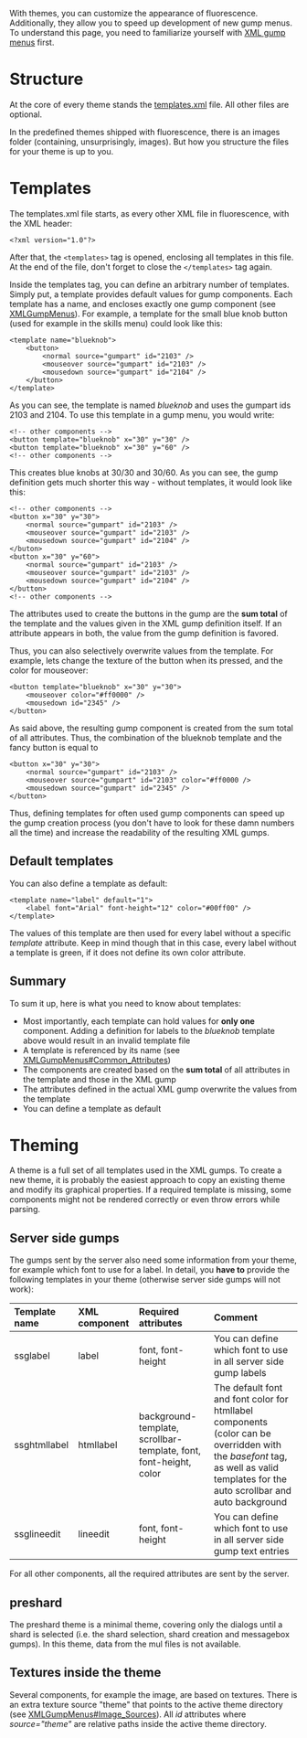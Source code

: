 With themes, you can customize the appearance of fluorescence. Additionally, they allow you to speed up development of new gump menus. To understand this page, you need to familiarize yourself with [XML gump menus](XMLGumpMenus.md) first.



# Structure #
At the core of every theme stands the [templates.xml](#Templates.md) file. All other files are optional.

In the predefined themes shipped with fluorescence, there is an images folder (containing, unsurprisingly, images). But how you structure the files for your theme is up to you.

# Templates #
The templates.xml file starts, as every other XML file in fluorescence, with the XML header:
```
<?xml version="1.0"?>
```
After that, the `<templates>` tag is opened, enclosing all templates in this file. At the end of the file, don't forget to close the `</templates>` tag again.

Inside the templates tag, you can define an arbitrary number of templates. Simply put, a template provides default values for gump components. Each template has a name, and encloses exactly one gump component (see [XMLGumpMenus](XMLGumpMenus.md)). For example, a template for the small blue knob button (used for example in the skills menu) could look like this:
```
<template name="blueknob">
    <button>
        <normal source="gumpart" id="2103" />
        <mouseover source="gumpart" id="2103" />
        <mousedown source="gumpart" id="2104" />
    </button>
</template>
```
As you can see, the template is named _blueknob_ and uses the gumpart ids 2103 and 2104. To use this template in a gump menu, you would write:
```
<!-- other components -->
<button template="blueknob" x="30" y="30" />
<button template="blueknob" x="30" y="60" />
<!-- other components -->
```
This creates blue knobs at 30/30 and 30/60. As you can see, the gump definition gets much shorter this way - without templates, it would look like this:
```
<!-- other components -->
<button x="30" y="30">
    <normal source="gumpart" id="2103" />
    <mouseover source="gumpart" id="2103" />
    <mousedown source="gumpart" id="2104" />
</buton>
<button x="30" y="60">
    <normal source="gumpart" id="2103" />
    <mouseover source="gumpart" id="2103" />
    <mousedown source="gumpart" id="2104" />
</button>
<!-- other components -->
```

The attributes used to create the buttons in the gump are the **sum total** of the template and the values given in the XML gump definition itself. If an attribute appears in both, the value from the gump definition is favored.

Thus, you can also selectively overwrite values from the template. For example, lets change the texture of the button when its pressed, and the color for mouseover:
```
<button template="blueknob" x="30" y="30">
    <mouseover color="#ff0000" />
    <mousedown id="2345" />
</button>
```

As said above, the resulting gump component is created from the sum total of all attributes. Thus, the combination of the blueknob template and the fancy button is equal to
```
<button x="30" y="30">
    <normal source="gumpart" id="2103" />
    <mouseover source="gumpart" id="2103" color="#ff0000 />
    <mousedown source="gumpart" id="2345" />
</button>
```

Thus, defining templates for often used gump components can speed up the gump creation process (you don't have to look for these damn numbers all the time) and increase the readability of the resulting XML gumps.

## Default templates ##
You can also define a template as default:
```
<template name="label" default="1">
    <label font="Arial" font-height="12" color="#00ff00" />
</template>
```
The values of this template are then used for every label without a specific _template_ attribute. Keep in mind though that in this case, every label without a template is green, if it does not define its own color attribute.

## Summary ##
To sum it up, here is what you need to know about templates:
  * Most importantly, each template can hold values for **only one** component. Adding a definition for labels to the _blueknob_ template above would result in an invalid template file
  * A template is referenced by its name (see [XMLGumpMenus#Common\_Attributes](XMLGumpMenus#Common_Attributes.md))
  * The components are created based on the **sum total** of all attributes in the template and those in the XML gump
  * The attributes defined in the actual XML gump overwrite the values from the template
  * You can define a template as default

# Theming #
A theme is a full set of all templates used in the XML gumps. To create a new theme, it is probably the easiest approach to copy an existing theme and modify its graphical properties. If a required template is missing, some components might not be rendered correctly or even throw errors while parsing.

## Server side gumps ##
The gumps sent by the server also need some information from your theme, for example which font to use for a label. In detail, you **have to** provide the following templates in your theme (otherwise server side gumps will not work):

| **Template name** | **XML component** | **Required attributes**| **Comment** |
|:------------------|:------------------|:-----------------------|:------------|
|ssglabel|label|font, font-height|You can define which font to use in all server side gump labels|
|ssghtmllabel|htmllabel|background-template, scrollbar-template, font, font-height, color|The default font and font color for htmllabel components (color can be overridden with the _basefont_ tag, as well as valid templates for the auto scrollbar and auto background|
|ssglineedit|lineedit|font, font-height|You can define which font to use in all server side gump text entries|

For all other components, all the required attributes are sent by the server.

## preshard ##
The preshard theme is a minimal theme, covering only the dialogs until a shard is selected (i.e. the shard selection, shard creation and messagebox gumps). In this theme, data from the mul files is not available.

## Textures inside the theme ##
Several components, for example the image, are based on textures. There is an extra texture source "theme" that points to the active theme directory (see [XMLGumpMenus#Image\_Sources](XMLGumpMenus#Image_Sources.md)). All _id_ attributes where _source="theme"_ are relative paths inside the active theme directory.